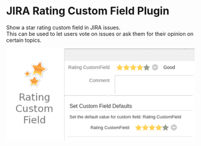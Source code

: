 # JIRA Rating Custom Field Plugin


Show a star rating custom field in JIRA issues.  
This can be used to let users vote on issues or ask them for their opinion on certain topics.


![The Rating Custom Field Plugin in action!](src/main/resources/images/02_banner.png)
